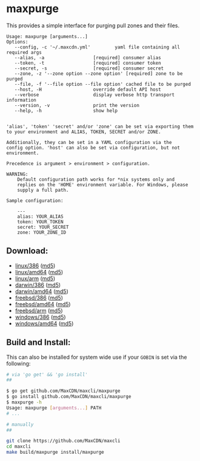 maxpurge
========

This provides a simple interface for purging pull zones and their files.

```
Usage: maxpurge [arguments...]
Options:
   --config, -c '~/.maxcdn.yml'			yaml file containing all required args
   --alias, -a 					[required] consumer alias
   --token, -t 					[required] consumer token
   --secret, -s 				[required] consumer secret
   --zone, -z '--zone option --zone option'	[required] zone to be purged
   --file, -f '--file option --file option'	cached file to be purged
   --host, -H 					override default API host
   --verbose					display verbose http transport information
   --version, -v				print the version
   --help, -h					show help


'alias', 'token' 'secret' and/or 'zone' can be set via exporting them
to your environment and ALIAS, TOKEN, SECRET and/or ZONE.

Additionally, they can be set in a YAML configuration via the
config option. 'host' can also be set via configuration, but not
environment.

Precedence is argument > environment > configuration.

WARNING:
    Default configuration path works for *nix systems only and
    replies on the 'HOME' environment variable. For Windows, please
    supply a full path.

Sample configuration:

    ---
    alias: YOUR_ALIAS
    token: YOUR_TOKEN
    secret: YOUR_SECRET
    zone: YOUR_ZONE_ID

```

Download:
---------

- [linux/386](http://get.maxcdn.com/maxpurge/linux/386/maxpurge) ([md5](http://get.maxcdn.com/maxpurge/linux/386/maxpurge.md5))
- [linux/amd64](http://get.maxcdn.com/maxpurge/linux/amd64/maxpurge) ([md5](http://get.maxcdn.com/maxpurge/linux/amd64/maxpurge.md5))
- [linux/arm](http://get.maxcdn.com/maxpurge/linux/arm/maxpurge) ([md5](http://get.maxcdn.com/maxpurge/linux/arm/maxpurge.md5))
- [darwin/386](http://get.maxcdn.com/maxpurge/darwin/386/maxpurge) ([md5](http://get.maxcdn.com/maxpurge/darwin/386/maxpurge.md5))
- [darwin/amd64](http://get.maxcdn.com/maxpurge/darwin/amd64/maxpurge) ([md5](http://get.maxcdn.com/maxpurge/darwin/amd64/maxpurge.md5))
- [freebsd/386](http://get.maxcdn.com/maxpurge/freebsd/386/maxpurge) ([md5](http://get.maxcdn.com/maxpurge/freebsd/386/maxpurge.md5))
- [freebsd/amd64](http://get.maxcdn.com/maxpurge/freebsd/amd64/maxpurge) ([md5](http://get.maxcdn.com/maxpurge/freebsd/amd64/maxpurge.md5))
- [freebsd/arm](http://get.maxcdn.com/maxpurge/freebsd/arm/maxpurge) ([md5](http://get.maxcdn.com/maxpurge/freebsd/arm/maxpurge.md5))
- [windows/386](http://get.maxcdn.com/maxpurge/windows/386/maxpurge.exe) ([md5](http://get.maxcdn.com/maxpurge/windows/386/maxpurge.exe.md5))
- [windows/amd64](http://get.maxcdn.com/maxpurge/windows/amd64/maxpurge.exe) ([md5](http://get.maxcdn.com/maxpurge/windows/amd64/maxpurge.exe.md5))


Build and Install:
------------------

This can also be installed for system wide use if your `GOBIN` is set via the following:

```bash
# via 'go get' && 'go install'
##

$ go get github.com/MaxCDN/maxcli/maxpurge
$ go install github.com/MaxCDN/maxcli/maxpurge
$ maxpurge -h
Usage: maxpurge [arguments...] PATH
# ...

# manually
##

git clone https://github.com/MaxCDN/maxcli
cd maxcli
make build/maxpurge install/maxpurge
```
